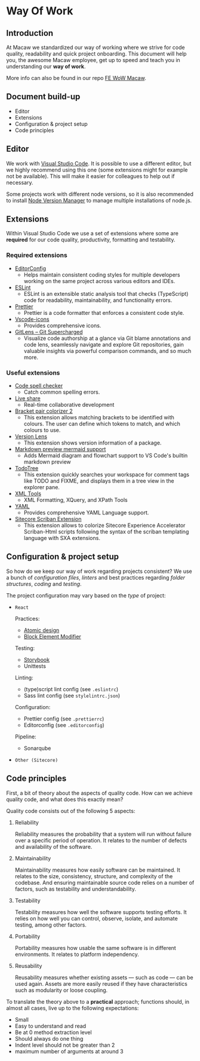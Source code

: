 # Way Of Work

## Introduction

At Macaw we standardized our way of working where we strive for code quality, readability and quick project onboarding. This document will help you, the awesome Macaw employee, get up to speed and teach you in understanding our **way of work**.

More info can also be found in our repo [FE WoW Macaw](https://macawdevops.visualstudio.com/_git/WoW-MI?path=%2Fsrc%2FFrontend).
## Document build-up

* Editor
* Extensions
* Configuration & project setup
* Code principles

## Editor

We work with [Visual Studio Code](https://code.visualstudio.com/). It is possible to use a different editor, but we highly recommend using this one (some extensions might for example not be available). This will make it easier for colleagues to help out if necessary.

Some projects work with different node versions, so it is also recommended to install [Node Version Manager](https://github.com/coreybutler/nvm-windows) to manage multiple installations of node.js.

## Extensions

Within Visual Studio Code we use a set of extensions where some are **required** for our code quality, productivity, formatting and testability.

### Required extensions

* [EditorConfig](https://marketplace.visualstudio.com/items?itemName=EditorConfig.EditorConfig)
  * Helps maintain consistent coding styles for multiple developers working on the same project across various editors and IDEs.
* [ESLint](https://marketplace.visualstudio.com/items?itemName=dbaeumer.vscode-eslint)
  * ESLint is an extensible static analysis tool that checks (TypeScript) code for readability, maintainability, and functionality errors.
* [Prettier](https://marketplace.visualstudio.com/items?itemName=esbenp.prettier-vscode)
  * Prettier is a code formatter that enforces a consistent code style.
* [Vscode-icons](https://marketplace.visualstudio.com/items?itemName=vscode-icons-team.vscode-icons)
  * Provides comprehensive icons.
* [GitLens – Git Supercharged](https://marketplace.visualstudio.com/items?itemName=eamodio.gitlens)
  * Visualize code authorship at a glance via Git blame annotations and code lens, seamlessly navigate and explore Git repositories, gain valuable insights via powerful comparison commands, and so much more.

### Useful extensions

* [Code spell checker](https://marketplace.visualstudio.com/items?itemName=streetsidesoftware.code-spell-checker)
  * Catch common spelling errors.
* [Live share](https://marketplace.visualstudio.com/items?itemName=MS-vsliveshare.vsliveshare-pack)
  * Real-time collaborative development
* [Bracket pair colorizer 2](https://marketplace.visualstudio.com/items?itemName=CoenraadS.bracket-pair-colorizer-2)
  * This extension allows matching brackets to be identified with colours. The user can define which tokens to match, and which colours to use.
* [Version Lens](https://marketplace.visualstudio.com/items?itemName=pflannery.vscode-versionlens)
  * This extension shows version information of a package.
* [Markdown preview mermaid support](https://marketplace.visualstudio.com/items?itemName=bierner.markdown-mermaid)
  * Adds Mermaid diagram and flowchart support to VS Code's builtin markdown preview
* [TodoTree](https://marketplace.visualstudio.com/items?itemName=Gruntfuggly.todo-tree)
  * This extension quickly searches your workspace for comment tags like TODO and FIXME, and displays them in a tree view in the explorer pane.
* [XML Tools](https://marketplace.visualstudio.com/items?itemName=DotJoshJohnson.xml)
    * XML Formatting, XQuery, and XPath Tools
* [YAML](https://marketplace.visualstudio.com/items?itemName=redhat.vscode-yaml)
  * Provides comprehensive YAML Language support.
* [Sitecore Scriban Extension](https://marketplace.visualstudio.com/items?itemName=adamnaj.sitecore-scriban&utm_source=VSCode.pro&utm_campaign=AhmadAwais)
  * This extension allows to colorize Sitecore Experience Accelerator Scriban-Html scripts following the syntax of the scriban templating language with SXA extensions.
## Configuration & project setup

So how do we keep our way of work regarding projects consistent? We use a bunch of *configuration files*, *linters* and best practices regarding *folder structures*, *coding* and *testing*.

The project configuration may vary based on the *type* of project:

* `React`

    Practices:
  * [Atomic design](https://bradfrost.com/blog/post/atomic-web-design/)
  * [Block Element Modifier](http://getbem.com/naming/)

   Testing:
  * [Storybook](https://storybook.js.org/)
  * Unittests

   Linting:
  * (type)script lint config (see `.eslintrc`)
  * Sass lint config (see `stylelintrc.json`)

   Configuration:
  * Prettier config (see `.prettierrc`)
  * Editorconfig (see `.editorconfig`)

   Pipeline:
  * Sonarqube

* `Other (Sitecore)`

## Code principles

First, a bit of theory about the aspects of quality code. How can we achieve quality code, and what does this exactly mean?

Quality code consists out of the following 5 aspects:

1. Reliability

    Reliability measures the probability that a system will run without failure over a specific period of operation. It relates to the number of defects and availability of the software.

2. Maintainability

    Maintainability measures how easily software can be maintained. It relates to the size, consistency, structure, and complexity of the codebase. And ensuring maintainable source code relies on a number of factors, such as testability and understandability.

3. Testability

    Testability measures how well the software supports testing efforts. It relies on how well you can control, observe, isolate, and automate testing, among other factors.

4. Portability

    Portability measures how usable the same software is in different environments. It relates to platform independency.

5. Reusability

    Reusability measures whether existing assets — such as code — can be used again. Assets are more easily reused if they have characteristics such as modularity or loose coupling.

To translate the theory above to a **practical** approach; functions should, in almost all cases, live up to the following expectations:

* Small
* Easy to understand and read
* Be at 0 method extraction level
* Should always do one thing
* Indent level should not be greater than 2
* maximum number of arguments at around 3
